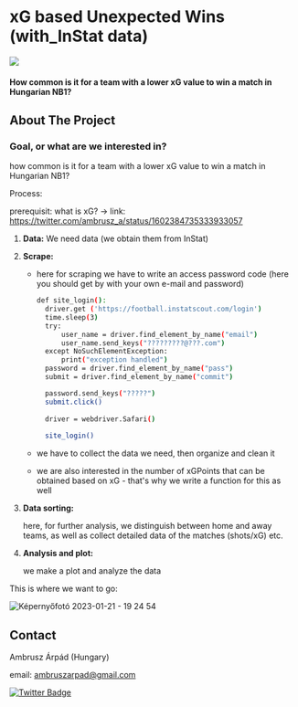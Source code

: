 # xG based Unexpected Wins (with_InStat data)

![](https://komarev.com/ghpvc/?username=ambrusza&style=for-the-badge)

#### How common is it for a team with a lower xG value to win a match in Hungarian NB1?



<!-- ABOUT THE PROJECT -->
## About The Project


### Goal, or what are we interested in?

how common is it for a team with a lower xG value to win a match in Hungarian NB1?

Process:

prerequisit:
what is xG? -> link: https://twitter.com/ambrusz_a/status/1602384735333933057

1. **Data:**
   We need data (we obtain them from InStat)

2. **Scrape:**

   - here for scraping we have to write an access password code (here you should get by with your own e-mail and password)
     ``` sh
     def site_login():
       driver.get ('https://football.instatscout.com/login')
       time.sleep(3)
       try:
           user_name = driver.find_element_by_name("email")
           user_name.send_keys("?????????@???.com")
       except NoSuchElementException:
           print("exception handled")
       password = driver.find_element_by_name("pass")
       submit = driver.find_element_by_name("commit")

       password.send_keys("?????")
       submit.click()
       
       driver = webdriver.Safari()
       
       site_login()
      ```

   - we have to collect the data we need, then organize and clean it
   - we are also interested in the number of xGPoints that can be obtained based on xG - that's why we write a function for this as well

3. **Data sorting:**
   
   here, for further analysis, we distinguish between home and away teams, as well as collect detailed data of the matches (shots/xG) etc.
   
   
4. **Analysis and plot:**

   we make a plot and analyze the data



This is where we want to go:

![Képernyőfotó 2023-01-21 - 19 24 54](https://user-images.githubusercontent.com/66861232/213881591-673d1390-591f-46f9-a606-0932a0c695b0.png)



<!-- CONTACT -->
## Contact

Ambrusz Árpád (Hungary)

email: ambruszarpad@gmail.com

<div id="badges">
  <a href="https://twitter.com/ambrusz_a">
    <img src="https://img.shields.io/badge/Twitter-blue?style=for-the-badge&logo=twitter&logoColor=white" alt="Twitter Badge"/>
  </a>
</div>



